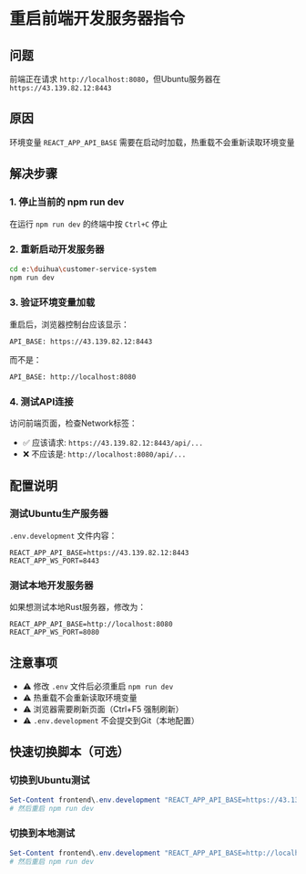 # 重启前端开发服务器指令

## 问题
前端正在请求 `http://localhost:8080`，但Ubuntu服务器在 `https://43.139.82.12:8443`

## 原因
环境变量 `REACT_APP_API_BASE` 需要在启动时加载，热重载不会重新读取环境变量

## 解决步骤

### 1. 停止当前的 npm run dev
在运行 `npm run dev` 的终端中按 `Ctrl+C` 停止

### 2. 重新启动开发服务器
```bash
cd e:\duihua\customer-service-system
npm run dev
```

### 3. 验证环境变量加载
重启后，浏览器控制台应该显示：
```
API_BASE: https://43.139.82.12:8443
```

而不是：
```
API_BASE: http://localhost:8080
```

### 4. 测试API连接
访问前端页面，检查Network标签：
- ✅ 应该请求: `https://43.139.82.12:8443/api/...`
- ❌ 不应该是: `http://localhost:8080/api/...`

## 配置说明

### 测试Ubuntu生产服务器
`.env.development` 文件内容：
```env
REACT_APP_API_BASE=https://43.139.82.12:8443
REACT_APP_WS_PORT=8443
```

### 测试本地开发服务器
如果想测试本地Rust服务器，修改为：
```env
REACT_APP_API_BASE=http://localhost:8080
REACT_APP_WS_PORT=8080
```

## 注意事项
- ⚠️ 修改 `.env` 文件后必须重启 `npm run dev`
- ⚠️ 热重载不会重新读取环境变量
- ⚠️ 浏览器需要刷新页面（Ctrl+F5 强制刷新）
- ⚠️ `.env.development` 不会提交到Git（本地配置）

## 快速切换脚本（可选）

### 切换到Ubuntu测试
```powershell
Set-Content frontend\.env.development "REACT_APP_API_BASE=https://43.139.82.12:8443`nREACT_APP_WS_PORT=8443"
# 然后重启 npm run dev
```

### 切换到本地测试
```powershell
Set-Content frontend\.env.development "REACT_APP_API_BASE=http://localhost:8080`nREACT_APP_WS_PORT=8080"
# 然后重启 npm run dev
```
